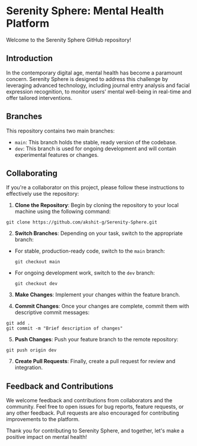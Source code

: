 # Serenity Sphere: Mental Health Platform

Welcome to the Serenity Sphere GitHub repository!

## Introduction
In the contemporary digital age, mental health has become a paramount concern. Serenity Sphere is designed to address this challenge by leveraging advanced technology, including journal entry analysis and facial expression recognition, to monitor users' mental well-being in real-time and offer tailored interventions.

## Branches
This repository contains two main branches:
- `main`: This branch holds the stable, ready version of the codebase.
- `dev`: This branch is used for ongoing development and will contain experimental features or changes.

## Collaborating
If you're a collaborator on this project, please follow these instructions to effectively use the repository:

1. **Clone the Repository**: Begin by cloning the repository to your local machine using the following command:
```
git clone https://github.com/akshit-g/Serenity-Sphere.git
```


2. **Switch Branches**: Depending on your task, switch to the appropriate branch:
- For stable, production-ready code, switch to the `main` branch:
  ```
  git checkout main
  ```
- For ongoing development work, switch to the `dev` branch:
  ```
  git checkout dev
  ```

3. **Make Changes**: Implement your changes within the feature branch.

4. **Commit Changes**: Once your changes are complete, commit them with descriptive commit messages:
```
git add .
git commit -m "Brief description of changes"
```


5. **Push Changes**: Push your feature branch to the remote repository:
```
git push origin dev
```


7. **Create Pull Requests**: Finally, create a pull request for review and integration.

## Feedback and Contributions
We welcome feedback and contributions from collaborators and the community. Feel free to open issues for bug reports, feature requests, or any other feedback. Pull requests are also encouraged for contributing improvements to the platform.

Thank you for contributing to Serenity Sphere, and together, let's make a positive impact on mental health!
